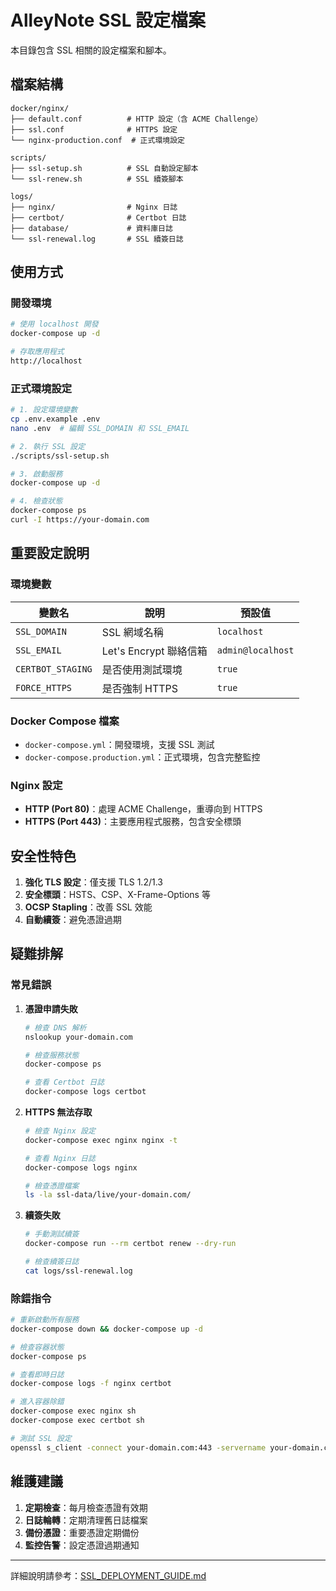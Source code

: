 # AlleyNote SSL 設定檔案

本目錄包含 SSL 相關的設定檔案和腳本。

## 檔案結構

```
docker/nginx/
├── default.conf          # HTTP 設定（含 ACME Challenge）
├── ssl.conf              # HTTPS 設定
└── nginx-production.conf  # 正式環境設定

scripts/
├── ssl-setup.sh          # SSL 自動設定腳本
└── ssl-renew.sh          # SSL 續簽腳本

logs/
├── nginx/                # Nginx 日誌
├── certbot/              # Certbot 日誌
├── database/             # 資料庫日誌
└── ssl-renewal.log       # SSL 續簽日誌
```

## 使用方式

### 開發環境

```bash
# 使用 localhost 開發
docker-compose up -d

# 存取應用程式
http://localhost
```

### 正式環境設定

```bash
# 1. 設定環境變數
cp .env.example .env
nano .env  # 編輯 SSL_DOMAIN 和 SSL_EMAIL

# 2. 執行 SSL 設定
./scripts/ssl-setup.sh

# 3. 啟動服務
docker-compose up -d

# 4. 檢查狀態
docker-compose ps
curl -I https://your-domain.com
```

## 重要設定說明

### 環境變數

| 變數名 | 說明 | 預設值 |
|--------|------|--------|
| `SSL_DOMAIN` | SSL 網域名稱 | `localhost` |
| `SSL_EMAIL` | Let's Encrypt 聯絡信箱 | `admin@localhost` |
| `CERTBOT_STAGING` | 是否使用測試環境 | `true` |
| `FORCE_HTTPS` | 是否強制 HTTPS | `true` |

### Docker Compose 檔案

- `docker-compose.yml`：開發環境，支援 SSL 測試
- `docker-compose.production.yml`：正式環境，包含完整監控

### Nginx 設定

- **HTTP (Port 80)**：處理 ACME Challenge，重導向到 HTTPS
- **HTTPS (Port 443)**：主要應用程式服務，包含安全標頭

## 安全性特色

1. **強化 TLS 設定**：僅支援 TLS 1.2/1.3
2. **安全標頭**：HSTS、CSP、X-Frame-Options 等
3. **OCSP Stapling**：改善 SSL 效能
4. **自動續簽**：避免憑證過期

## 疑難排解

### 常見錯誤

1. **憑證申請失敗**
   ```bash
   # 檢查 DNS 解析
   nslookup your-domain.com

   # 檢查服務狀態
   docker-compose ps

   # 查看 Certbot 日誌
   docker-compose logs certbot
   ```

2. **HTTPS 無法存取**
   ```bash
   # 檢查 Nginx 設定
   docker-compose exec nginx nginx -t

   # 查看 Nginx 日誌
   docker-compose logs nginx

   # 檢查憑證檔案
   ls -la ssl-data/live/your-domain.com/
   ```

3. **續簽失敗**
   ```bash
   # 手動測試續簽
   docker-compose run --rm certbot renew --dry-run

   # 檢查續簽日誌
   cat logs/ssl-renewal.log
   ```

### 除錯指令

```bash
# 重新啟動所有服務
docker-compose down && docker-compose up -d

# 檢查容器狀態
docker-compose ps

# 查看即時日誌
docker-compose logs -f nginx certbot

# 進入容器除錯
docker-compose exec nginx sh
docker-compose exec certbot sh

# 測試 SSL 設定
openssl s_client -connect your-domain.com:443 -servername your-domain.com
```

## 維護建議

1. **定期檢查**：每月檢查憑證有效期
2. **日誌輪轉**：定期清理舊日誌檔案
3. **備份憑證**：重要憑證定期備份
4. **監控告警**：設定憑證過期通知

---

詳細說明請參考：[SSL_DEPLOYMENT_GUIDE.md](../SSL_DEPLOYMENT_GUIDE.md)
